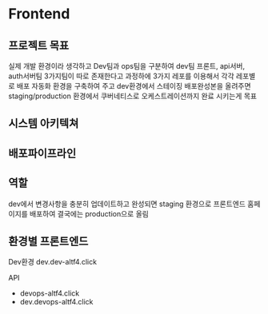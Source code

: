 # Frontend
 
## 프로젝트 목표
실제 개발 환경이라 생각하고 Dev팀과 ops팀을 구분하여 dev팀 프론트, api서버, auth서버팀 3가지팀이 따로 존재한다고 과정하에 3가지 레포를 이용해서 각각 레포별로 배포 자동화 환경을 구축하여 주고 dev환경에서 스테이징 배포완성본을 올려주면 staging/production 환경에서 쿠버네티스로 오케스트레이션까지 완료 시키는게 목표

## 시스템 아키텍쳐


## 배포파이프라인


## 역할
dev에서 변경사항을 충분히 업데이트하고 완성되면 staging 환경으로 프론트엔드 홈페이지를 배포하여 결국에는 production으로 올림

## 환경별 프론트엔드

Dev환경 dev.dev-altf4.click

API 
- devops-altf4.click
- dev.devops-altf4.click 

